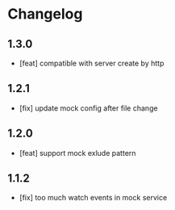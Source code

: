 # Changelog

## 1.3.0

- [feat] compatible with server create by http

## 1.2.1

- [fix] update mock config after file change

## 1.2.0

- [feat] support mock exlude pattern

## 1.1.2

- [fix] too much watch events in mock service